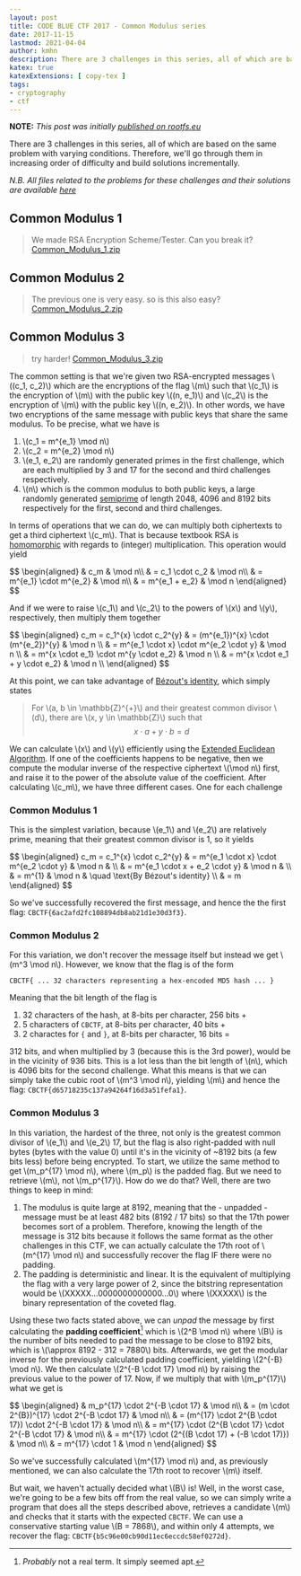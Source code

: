 ```yaml
---
layout: post
title: CODE BLUE CTF 2017 - Common Modulus series
date: 2017-11-15
lastmod: 2021-04-04
author: kmhn
description: There are 3 challenges in this series, all of which are based on the same problem with varying conditions. Therefore, we’ll go through them in increasing order of difficulty and build solutions incrementally...
katex: true
katexExtensions: [ copy-tex ]
tags:
- cryptography
- ctf
---
```

**NOTE:** _This post was initially [published on rootfs.eu](https://rootfs.eu/codeblue2017-common-modulus/)_

There are 3 challenges in this series, all of which are based on the same problem with varying conditions. Therefore, we'll go through them in increasing order of difficulty and build solutions incrementally.

_N.B. All files related to the problems for these challenges and their solutions are available [here](https://github.com/khalednassar/ctf_writeups/tree/master/codebluectf2017/common_modulus)_

## Common Modulus 1
> We made RSA Encryption Scheme/Tester. Can you break it?
> [Common_Modulus_1.zip](https://github.com/khalednassar/ctf_writeups/raw/master/codebluectf2017/common_modulus/Common_Modulus_1.zip-37882dbd7dd05381bbf72a11fbbdb3f23def0e4981bc9ffcd399e4c138549fc8)

## Common Modulus 2
> The previous one is very easy. so is this also easy?
> [Common_Modulus_2.zip](https://github.com/khalednassar/ctf_writeups/raw/master/codebluectf2017/common_modulus/Common_Modulus_2.zip-24d74ea8d1b7bc154d30bb667f6f13ef24a9fe260a7741caab427421d1070c98)

## Common Modulus 3
> try harder!
> [Common_Modulus_3.zip](https://github.com/khalednassar/ctf_writeups/raw/master/codebluectf2017/common_modulus/Common_Modulus_3.zip-275005199fd0ecbec4183fd7e1b421f65c7bb982ffba65a12a4089e263899152)

The common setting is that we're given two RSA-encrypted messages \\((c_1, c_2)\\) which are the encryptions of the flag \\(m\\) such that \\(c_1\\) is the encryption of \\(m\\) with the public key \\((n, e_1)\\) and \\(c_2\\) is the encryption of \\(m\\) with the public key \\((n, e_2)\\). In other words, we have two encryptions of the same message with public keys that share the same modulus. To be precise, what we have is

1. \\(c_1 = m^{e_1} \mod n\\)
2. \\(c_2 = m^{e_2} \mod n\\)
3. \\(e_1, e_2\\) are randomly generated primes in the first challenge, which are each multiplied by 3 and 17 for the second and third challenges respectively.
4. \\(n\\) which is the common modulus to both public keys, a large randomly generated [semiprime](https://en.wikipedia.org/wiki/Semiprime) of length 2048, 4096 and 8192 bits respectively for the first, second and third challenges.

In terms of operations that we can do, we can multiply both ciphertexts to get a third ciphertext \\(c_m\\). That is because textbook RSA is [homomorphic](https://en.wikipedia.org/wiki/Homomorphism) with regards to (integer) multiplication. This operation would yield

<p>
$$
\begin{aligned}
& c_m & \mod n\\
& = c_1 \cdot c_2 & \mod n\\
& = m^{e_1} \cdot m^{e_2} & \mod n\\
& = m^{e_1 + e_2} & \mod n
\end{aligned}
$$
</p>

And if we were to raise \\(c_1\\) and \\(c_2\\) to the powers of \\(x\\) and \\(y\\), respectively, then multiply them together

<p>
$$
\begin{aligned}
c_m = c_1^{x} \cdot c_2^{y} & = (m^{e_1})^{x} \cdot (m^{e_2})^{y} & \mod n \\
& = m^{e_1 \cdot x} \cdot m^{e_2 \cdot y} & \mod n \\
& = m^{x \cdot e_1} \cdot m^{y \cdot e_2} & \mod n \\
& = m^{x \cdot e_1 + y \cdot e_2} & \mod n \\
\end{aligned}
$$
</p>

At this point, we can take advantage of [Bézout's identity](https://en.wikipedia.org/wiki/B%C3%A9zout%27s_identity), which simply states

> For \\(a, b \in \mathbb{Z}^{+}\\) and their greatest common divisor \\(d\\), there are \\(x, y \in \mathbb{Z}\\) such that
> $$x \cdot a + y \cdot b = d$$
 
We can calculate \\(x\\) and \\(y\\) efficiently using the [Extended Euclidean Algorithm](https://en.wikipedia.org/wiki/Extended_Euclidean_algorithm). If one of the coefficients happens to be negative, then we compute the modular inverse of the respective ciphertext \\(\mod n\\) first, and raise it to the power of the absolute value of the coefficient. After calculating \\(c_m\\), we have three different cases. One for each challenge

### Common Modulus 1
This is the simplest variation, because \\(e_1\\) and \\(e_2\\) are relatively prime, meaning that their greatest common divisor is 1, so it yields

<p>
$$
\begin{aligned}
c_m = c_1^{x} \cdot c_2^{y} & = m^{e_1 \cdot x} \cdot m^{e_2 \cdot y} & \mod n & \\
& = m^{e_1 \cdot x + e_2 \cdot y} & \mod n & \\
& = m^{1} & \mod n & \quad \text{By Bézout's identity} \\
& = m
\end{aligned}
$$
</p>

So we've successfully recovered the first message, and hence the the first flag: `CBCTF{6ac2afd2fc108894db8ab21d1e30d3f3}`.

### Common Modulus 2
For this variation, we don't recover the message itself but instead we get \\(m^3 \mod n\\). However, we know that the flag is of the form
```
CBCTF{ ... 32 characters representing a hex-encoded MD5 hash ... }
```
Meaning that the bit length of the flag is
1. 32 characters of the hash, at 8-bits per character, 256 bits +
2. 5 characters of `CBCTF`, at 8-bits per character, 40 bits +
3. 2 charactes for `{` and `}`, at 8-bits per character, 16 bits =

312 bits, and when multiplied by 3 (because this is the 3rd power), would be in the vicinity of 936 bits. This is a lot less than the bit length of \\(n\\), which is 4096 bits for the second challenge. What this means is that we can simply take the cubic root of \\(m^3 \mod n\\), yielding \\(m\\) and hence the flag: `CBCTF{d65718235c137a94264f16d3a51fefa1}`.

### Common Modulus 3
In this variation, the hardest of the three, not only is the greatest common divisor of \\(e_1\\) and \\(e_2\\) 17, but the flag is also right-padded with null bytes (bytes with the value 0) until it's in the vicinity of ~8192 bits (a few bits less) before being encrypted. To start, we utilize the same method to get \\(m_p^{17} \mod n\\), where \\(m_p\\) is the padded flag. But we need to retrieve \\(m\\), not \\(m_p^{17}\\). How do we do that? Well, there are two things to keep in mind:

1. The modulus is quite large at 8192, meaning that the - unpadded - message must be at least 482 bits (8192 / 17 bits) so that the 17th power becomes sort of a problem. Therefore, knowing the length of the message is 312 bits because it follows the same format as the other challenges in this CTF, we can actually calculate the 17th root of \\(m^{17} \mod n\\) and successfully recover the flag IF there were no padding.
2. The padding is deterministic and linear. It is the equivalent of multiplying the flag with a very large power of 2, since the bitstring representation would be \\(XXXXX...0000000000000...0\\) where \\(XXXXX\\) is the binary representation of the coveted flag.

Using these two facts stated above, we can _unpad_ the message by first calculating the **padding coefficient**[^pad_coeff] which is \\(2^B \mod n\\) where \\(B\\) is the number of bits needed to pad the message to be close to 8192 bits, which is \\(\approx 8192 - 312 = 7880\\) bits. Afterwards, we get the modular inverse for the previously calculated padding coefficient, yielding \\(2^{-B} \mod n\\). We then calculate \\(2^{-B \cdot 17} \mod n\\) by raising the previous value to the power of 17. Now, if we multiply that with \\(m_p^{17}\\) what we get is

<p>
$$
\begin{aligned}
& m_p^{17} \cdot 2^{-B \cdot 17} & \mod n\\
& = (m \cdot 2^{B})^{17} \cdot 2^{-B \cdot 17} & \mod n\\
& = (m^{17} \cdot 2^{B \cdot 17}) \cdot 2^{-B \cdot 17} & \mod n\\
& = m^{17} \cdot (2^{B \cdot 17} \cdot 2^{-B \cdot 17} & \mod n\\
& = m^{17} \cdot (2^{(B \cdot 17) + (-B \cdot 17)}) & \mod n\\
& = m^{17} \cdot 1 & \mod n
\end{aligned}
$$
</p>

So we've successfully calculated \\(m^{17} \mod n\\) and, as previously mentioned, we can also calculate the 17th root to recover \\(m\\) itself.

But wait, we haven't actually decided what \\(B\\) is! Well, in the worst case, we're going to be a few bits off from the real value, so we can simply write a program that does all the steps described above, retrieves a candidate \\(m\\) and checks that it starts with the expected `CBCTF`. We can use a conservative starting value \\(B = 7868\\), and within only 4 attempts, we recover the flag: `CBCTF{b5c96e00cb90d11ec6eccdc58ef0272d}`.

[^pad_coeff]: _Probably_ not a real term. It simply seemed apt.
